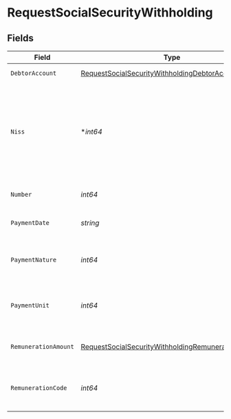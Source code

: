 # RequestSocialSecurityWithholding


## Fields

| Field                                                                                                                                  | Type                                                                                                                                   | Required                                                                                                                               | Description                                                                                                                            | Example                                                                                                                                |
| -------------------------------------------------------------------------------------------------------------------------------------- | -------------------------------------------------------------------------------------------------------------------------------------- | -------------------------------------------------------------------------------------------------------------------------------------- | -------------------------------------------------------------------------------------------------------------------------------------- | -------------------------------------------------------------------------------------------------------------------------------------- |
| `DebtorAccount`                                                                                                                        | [RequestSocialSecurityWithholdingDebtorAccount](../../models/shared/requestsocialsecuritywithholdingdebtoraccount.md)                  | :heavy_check_mark:                                                                                                                     | Cuenta del ordenante                                                                                                                   |                                                                                                                                        |
| `Niss`                                                                                                                                 | **int64*                                                                                                                               | :heavy_minus_sign:                                                                                                                     | Identificador de la empresa empleadora. Solo vendrá relleno opcionalmente cuando paymentNature es 3. Para el resto de casos no existe. | 65136589331                                                                                                                            |
| `Number`                                                                                                                               | *int64*                                                                                                                                | :heavy_check_mark:                                                                                                                     | Numero de la seguridad social                                                                                                          | 10000000003                                                                                                                            |
| `PaymentDate`                                                                                                                          | *string*                                                                                                                               | :heavy_check_mark:                                                                                                                     | Fecha de realización del pago                                                                                                          | 2020-03-04                                                                                                                             |
| `PaymentNature`                                                                                                                        | *int64*                                                                                                                                | :heavy_check_mark:                                                                                                                     | Identifica la categoría profesional a la que pertenece el trabajador                                                                   | 4613978645                                                                                                                             |
| `PaymentUnit`                                                                                                                          | *int64*                                                                                                                                | :heavy_check_mark:                                                                                                                     | Unidad de pago en función del tipo de remuneración                                                                                     | 1                                                                                                                                      |
| `RemunerationAmount`                                                                                                                   | [RequestSocialSecurityWithholdingRemunerationAmount](../../models/shared/requestsocialsecuritywithholdingremunerationamount.md)        | :heavy_check_mark:                                                                                                                     | Salario generado en esa unidad de pago                                                                                                 |                                                                                                                                        |
| `RemunerationCode`                                                                                                                     | *int64*                                                                                                                                | :heavy_check_mark:                                                                                                                     | Unidad de pago en función del tipo de remuneración                                                                                     | 1                                                                                                                                      |